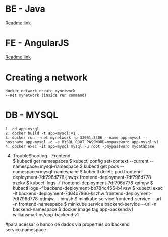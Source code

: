 # BE - Java
[Readme link](https://github.com/williansmartins/dockerizing-be-fe-app/blob/main/app-backend/README.md)


# FE - AngularJS
[Readme link](https://github.com/williansmartins/dockerizing-be-fe-app/blob/main/app-frontend/README.md)

# Creating a network
```
docker network create mynetwork
--net mynetwork (inside run command)
```

# DB - MYSQL
```
1. cd app-mysql
2. docker build -t app-mysql:v1 .
3. docker run --net mynetwork -p 33061:3306 --name app-mysql --hostname app-mysql -d -e MYSQL_ROOT_PASSWORD=mypassword app-mysql:v1
4. docker exec -it app-mysql mysql -u root -pmypassword mydatabase
```

4. TroubleShooting - Frontend  
$ kubectl get namespaces
$ kubectl config set-context --current --namespace=mysql-namespace
$ kubectl get pods --namespace=mysql-namespace
$ kubectl delete pod frontend-deployment-7df796d778-jhwqx frontend-deployment-7df796d778-xzckv
$ kubectl logs -f frontend-deployment-7df796d778-qdmjw
$ kubectl logs -f backend-deployment-bb784c456-b4vzw
$ kubectl exec -it backend-deployment-7d64b7866-kszhw frontend-deployment-7df796d778-qdmjw -- bin/sh
$ minikube service frontend-service --url -n frontend-namespace
$ minikube service backend-service --url -n backend-namespace
$ docker image tag app-backend:v1 williansmartins/app-backend:v1

#para acessar o banco de dados via properties do backend
servico.namespace